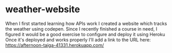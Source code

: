 # weather-website
When I first started learning how APIs work I created a website which tracks the weather using codepen.
Since I recently finished a course in need, I figured it would be a good exercise to configure and deploy it using Heroku
Once it's deployed and works properly I'll add a link to the URL here: https://afternoon-taiga-41331.herokuapp.com/
